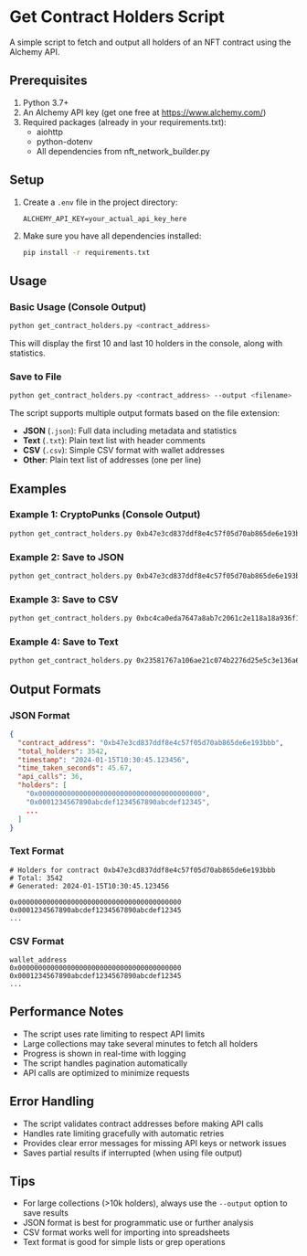 # Get Contract Holders Script

A simple script to fetch and output all holders of an NFT contract using the Alchemy API.

## Prerequisites

1. Python 3.7+
2. An Alchemy API key (get one free at https://www.alchemy.com/)
3. Required packages (already in your requirements.txt):
   - aiohttp
   - python-dotenv
   - All dependencies from nft_network_builder.py

## Setup

1. Create a `.env` file in the project directory:
   ```
   ALCHEMY_API_KEY=your_actual_api_key_here
   ```

2. Make sure you have all dependencies installed:
   ```bash
   pip install -r requirements.txt
   ```

## Usage

### Basic Usage (Console Output)

```bash
python get_contract_holders.py <contract_address>
```

This will display the first 10 and last 10 holders in the console, along with statistics.

### Save to File

```bash
python get_contract_holders.py <contract_address> --output <filename>
```

The script supports multiple output formats based on the file extension:

- **JSON** (`.json`): Full data including metadata and statistics
- **Text** (`.txt`): Plain text list with header comments
- **CSV** (`.csv`): Simple CSV format with wallet addresses
- **Other**: Plain text list of addresses (one per line)

## Examples

### Example 1: CryptoPunks (Console Output)
```bash
python get_contract_holders.py 0xb47e3cd837ddf8e4c57f05d70ab865de6e193bbb
```

### Example 2: Save to JSON
```bash
python get_contract_holders.py 0xb47e3cd837ddf8e4c57f05d70ab865de6e193bbb --output cryptopunks_holders.json
```

### Example 3: Save to CSV
```bash
python get_contract_holders.py 0xbc4ca0eda7647a8ab7c2061c2e118a18a936f13d --output bayc_holders.csv
```

### Example 4: Save to Text
```bash
python get_contract_holders.py 0x23581767a106ae21c074b2276d25e5c3e136a68b --output moonbirds_holders.txt
```

## Output Formats

### JSON Format
```json
{
  "contract_address": "0xb47e3cd837ddf8e4c57f05d70ab865de6e193bbb",
  "total_holders": 3542,
  "timestamp": "2024-01-15T10:30:45.123456",
  "time_taken_seconds": 45.67,
  "api_calls": 36,
  "holders": [
    "0x0000000000000000000000000000000000000000",
    "0x0001234567890abcdef1234567890abcdef12345",
    ...
  ]
}
```

### Text Format
```
# Holders for contract 0xb47e3cd837ddf8e4c57f05d70ab865de6e193bbb
# Total: 3542
# Generated: 2024-01-15T10:30:45.123456

0x0000000000000000000000000000000000000000
0x0001234567890abcdef1234567890abcdef12345
...
```

### CSV Format
```csv
wallet_address
0x0000000000000000000000000000000000000000
0x0001234567890abcdef1234567890abcdef12345
...
```

## Performance Notes

- The script uses rate limiting to respect API limits
- Large collections may take several minutes to fetch all holders
- Progress is shown in real-time with logging
- The script handles pagination automatically
- API calls are optimized to minimize requests

## Error Handling

- The script validates contract addresses before making API calls
- Handles rate limiting gracefully with automatic retries
- Provides clear error messages for missing API keys or network issues
- Saves partial results if interrupted (when using file output)

## Tips

- For large collections (>10k holders), always use the `--output` option to save results
- JSON format is best for programmatic use or further analysis
- CSV format works well for importing into spreadsheets
- Text format is good for simple lists or grep operations 